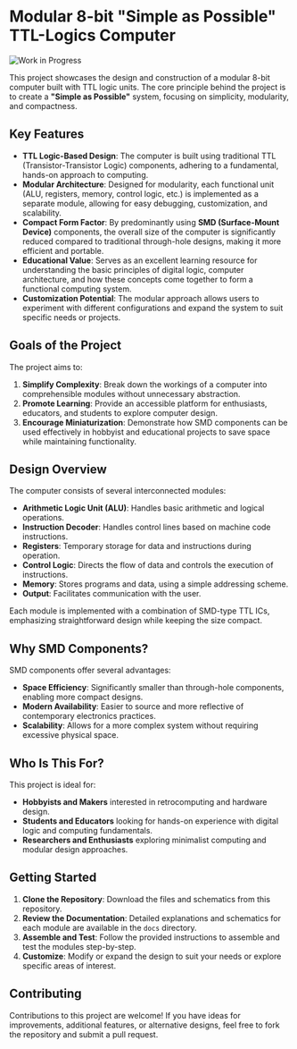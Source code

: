 # Modular 8-bit "Simple as Possible" TTL-Logics Computer

![Work in Progress](https://img.shields.io/badge/status-work_in_progress-orange)

This project showcases the design and construction of a modular 8-bit computer
built with TTL logic units. The core principle behind the project is to create a
**"Simple as Possible"** system, focusing on simplicity, modularity, and
compactness.

## Key Features

- **TTL Logic-Based Design**: The computer is built using traditional TTL
  (Transistor-Transistor Logic) components, adhering to a fundamental, hands-on
  approach to computing.
- **Modular Architecture**: Designed for modularity, each functional unit (ALU,
  registers, memory, control logic, etc.) is implemented as a separate module,
  allowing for easy debugging, customization, and scalability.
- **Compact Form Factor**: By predominantly using **SMD (Surface-Mount Device)**
  components, the overall size of the computer is significantly reduced compared
  to traditional through-hole designs, making it more efficient and portable.
- **Educational Value**: Serves as an excellent learning resource for
  understanding the basic principles of digital logic, computer architecture,
  and how these concepts come together to form a functional computing system.
- **Customization Potential**: The modular approach allows users to experiment
  with different configurations and expand the system to suit specific needs or
  projects.

## Goals of the Project

The project aims to:
1. **Simplify Complexity**: Break down the workings of a computer into
   comprehensible modules without unnecessary abstraction.
2. **Promote Learning**: Provide an accessible platform for enthusiasts,
   educators, and students to explore computer design.
3. **Encourage Miniaturization**: Demonstrate how SMD components can be used
   effectively in hobbyist and educational projects to save space while
   maintaining functionality.

## Design Overview

The computer consists of several interconnected modules:
- **Arithmetic Logic Unit (ALU)**: Handles basic arithmetic and logical
  operations.
- **Instruction Decoder**: Handles control lines based on machine code 
  instructions.
- **Registers**: Temporary storage for data and instructions during operation.
- **Control Logic**: Directs the flow of data and controls the execution of
  instructions.
- **Memory**: Stores programs and data, using a simple addressing scheme.
- **Output**: Facilitates communication with the user.

Each module is implemented with a combination of SMD-type TTL ICs, emphasizing
straightforward design while keeping the size compact.

## Why SMD Components?

SMD components offer several advantages:
- **Space Efficiency**: Significantly smaller than through-hole components,
  enabling more compact designs.
- **Modern Availability**: Easier to source and more reflective of contemporary
  electronics practices.
- **Scalability**: Allows for a more complex system without requiring excessive
  physical space.

## Who Is This For?

This project is ideal for:
- **Hobbyists and Makers** interested in retrocomputing and hardware design.
- **Students and Educators** looking for hands-on experience with digital logic
  and computing fundamentals.
- **Researchers and Enthusiasts** exploring minimalist computing and modular
  design approaches.

## Getting Started

1. **Clone the Repository**: Download the files and schematics from this
   repository.
2. **Review the Documentation**: Detailed explanations and schematics for each
   module are available in the `docs` directory.
3. **Assemble and Test**: Follow the provided instructions to assemble and test
   the modules step-by-step.
4. **Customize**: Modify or expand the design to suit your needs or explore
   specific areas of interest.

## Contributing

Contributions to this project are welcome! If you have ideas for improvements,
additional features, or alternative designs, feel free to fork the repository
and submit a pull request.